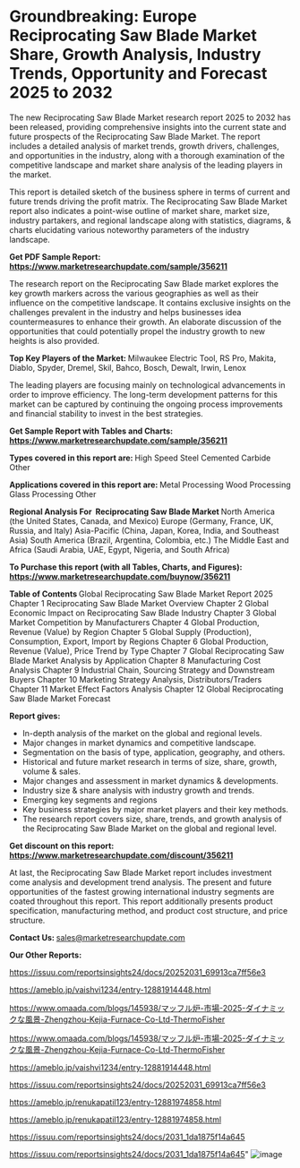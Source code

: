 # Groundbreaking: Europe Reciprocating Saw Blade Market Share, Growth Analysis, Industry Trends, Opportunity and Forecast 2025 to 2032

The new Reciprocating Saw Blade Market research report 2025 to 2032 has been released, providing comprehensive insights into the current state and future prospects of the Reciprocating Saw Blade Market. The report includes a detailed analysis of market trends, growth drivers, challenges, and opportunities in the industry, along with a thorough examination of the competitive landscape and market share analysis of the leading players in the market.

This report is detailed sketch of the business sphere in terms of current and future trends driving the profit matrix. The Reciprocating Saw Blade Market report also indicates a point-wise outline of market share, market size, industry partakers, and regional landscape along with statistics, diagrams, &amp; charts elucidating various noteworthy parameters of the industry landscape.

<strong><b>Get PDF Sample Report: <a href=https://www.marketresearchupdate.com/sample/356211>https://www.marketresearchupdate.com/sample/356211</a></b></strong>

The research report on the Reciprocating Saw Blade market explores the key growth markers across the various geographies as well as their influence on the competitive landscape. It contains exclusive insights on the challenges prevalent in the industry and helps businesses idea countermeasures to enhance their growth. An elaborate discussion of the opportunities that could potentially propel the industry growth to new heights is also provided.

<strong><b>Top Key Players of the Market:
</b></strong>Milwaukee Electric Tool, RS Pro, Makita, Diablo, Spyder, Dremel, Skil, Bahco, Bosch, Dewalt, Irwin, Lenox<strong><b>
</b></strong>

The leading players are focusing mainly on technological advancements in order to improve efficiency. The long-term development patterns for this market can be captured by continuing the ongoing process improvements and financial stability to invest in the best strategies.

<strong><b>Get Sample Report with Tables and Charts: <a href=https://www.marketresearchupdate.com/sample/356211>https://www.marketresearchupdate.com/sample/356211</a></b></strong>

<strong><b>Types covered in this report are:
</b></strong>High Speed Steel
Cemented Carbide
Other<strong><b>
</b></strong>

<strong><b>Applications covered in this report are:
</b></strong>Metal Processing
Wood Processing
Glass Processing
Other<strong><b>
</b></strong>

<strong><b>Regional Analysis For  Reciprocating Saw Blade Market</b></strong><strong><b>
</b></strong>North America (the United States, Canada, and Mexico)
Europe (Germany, France, UK, Russia, and Italy)
Asia-Pacific (China, Japan, Korea, India, and Southeast Asia)
South America (Brazil, Argentina, Colombia, etc.)
The Middle East and Africa (Saudi Arabia, UAE, Egypt, Nigeria, and South Africa)

<strong><b>To Purchase this report (with all Tables, Charts, and Figures): <a href=https://www.marketresearchupdate.com/buynow/356211>https://www.marketresearchupdate.com/buynow/356211</a></b></strong>

<strong><b>Table of Contents</b></strong><strong><b>
</b></strong>Global Reciprocating Saw Blade Market Report 2025
Chapter 1 Reciprocating Saw Blade Market Overview
Chapter 2 Global Economic Impact on Reciprocating Saw Blade Industry
Chapter 3 Global Market Competition by Manufacturers
Chapter 4 Global Production, Revenue (Value) by Region
Chapter 5 Global Supply (Production), Consumption, Export, Import by Regions
Chapter 6 Global Production, Revenue (Value), Price Trend by Type
Chapter 7 Global Reciprocating Saw Blade Market Analysis by Application
Chapter 8 Manufacturing Cost Analysis
Chapter 9 Industrial Chain, Sourcing Strategy and Downstream Buyers
Chapter 10 Marketing Strategy Analysis, Distributors/Traders
Chapter 11 Market Effect Factors Analysis
Chapter 12 Global Reciprocating Saw Blade Market Forecast

<strong><b>Report gives:</b></strong>

- In-depth analysis of the market on the global and regional levels.
- Major changes in market dynamics and competitive landscape.
- Segmentation on the basis of type, application, geography, and others.
- Historical and future market research in terms of size, share, growth, volume &amp; sales.
- Major changes and assessment in market dynamics &amp; developments.
- Industry size &amp; share analysis with industry growth and trends.
- Emerging key segments and regions
- Key business strategies by major market players and their key methods.
- The research report covers size, share, trends, and growth analysis of the Reciprocating Saw Blade Market on the global and regional level.

<strong><b>Get discount on this report: <a href=https://www.marketresearchupdate.com/discount/356211>https://www.marketresearchupdate.com/discount/356211</a></b></strong>

At last, the Reciprocating Saw Blade Market report includes investment come analysis and development trend analysis. The present and future opportunities of the fastest growing international industry segments are coated throughout this report. This report additionally presents product specification, manufacturing method, and product cost structure, and price structure.

<strong><b>Contact Us:
</b></strong>sales@marketresearchupdate.com

<strong>Our Other Reports:</strong>

<a href=https://issuu.com/reportsinsights24/docs/20252031_69913ca7ff56e3>https://issuu.com/reportsinsights24/docs/20252031_69913ca7ff56e3</a>

<a href=https://ameblo.jp/vaishvi1234/entry-12881914448.html>https://ameblo.jp/vaishvi1234/entry-12881914448.html</a>

<a href=https://www.omaada.com/blogs/145938/マッフル炉-市場-2025-ダイナミックな風景-Zhengzhou-Kejia-Furnace-Co-Ltd-ThermoFisher>https://www.omaada.com/blogs/145938/マッフル炉-市場-2025-ダイナミックな風景-Zhengzhou-Kejia-Furnace-Co-Ltd-ThermoFisher</a>

<a href=https://www.omaada.com/blogs/145938/マッフル炉-市場-2025-ダイナミックな風景-Zhengzhou-Kejia-Furnace-Co-Ltd-ThermoFisher>https://www.omaada.com/blogs/145938/マッフル炉-市場-2025-ダイナミックな風景-Zhengzhou-Kejia-Furnace-Co-Ltd-ThermoFisher</a>

<a href=https://ameblo.jp/vaishvi1234/entry-12881914448.html>https://ameblo.jp/vaishvi1234/entry-12881914448.html</a>

<a href=https://issuu.com/reportsinsights24/docs/20252031_69913ca7ff56e3>https://issuu.com/reportsinsights24/docs/20252031_69913ca7ff56e3</a>

<a href=https://ameblo.jp/renukapatil123/entry-12881974858.html>https://ameblo.jp/renukapatil123/entry-12881974858.html</a>

<a href=https://ameblo.jp/renukapatil123/entry-12881974858.html>https://ameblo.jp/renukapatil123/entry-12881974858.html</a>

<a href=https://issuu.com/reportsinsights24/docs/2031_1da1875f14a645>https://issuu.com/reportsinsights24/docs/2031_1da1875f14a645</a>

<a href=https://issuu.com/reportsinsights24/docs/2031_1da1875f14a645>https://issuu.com/reportsinsights24/docs/2031_1da1875f14a645</a>"
![image](https://github.com/user-attachments/assets/77458ddb-85e1-49f1-bf0a-7241a85e4a73)
